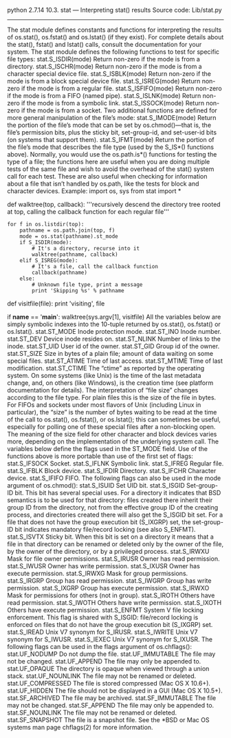 python 2.7.14
10.3. stat — Interpreting stat() results
Source code: Lib/stat.py
________________________________________
The stat module defines constants and functions for interpreting the results of os.stat(), os.fstat() and os.lstat() (if they exist). For complete details about the stat(), fstat() and lstat() calls, consult the documentation for your system.
The stat module defines the following functions to test for specific file types:
stat.S_ISDIR(mode) 
Return non-zero if the mode is from a directory.
stat.S_ISCHR(mode) 
Return non-zero if the mode is from a character special device file.
stat.S_ISBLK(mode) 
Return non-zero if the mode is from a block special device file.
stat.S_ISREG(mode) 
Return non-zero if the mode is from a regular file.
stat.S_ISFIFO(mode) 
Return non-zero if the mode is from a FIFO (named pipe).
stat.S_ISLNK(mode) 
Return non-zero if the mode is from a symbolic link.
stat.S_ISSOCK(mode) 
Return non-zero if the mode is from a socket.
Two additional functions are defined for more general manipulation of the file’s mode:
stat.S_IMODE(mode) 
Return the portion of the file’s mode that can be set by os.chmod()—that is, the file’s permission bits, plus the sticky bit, set-group-id, and set-user-id bits (on systems that support them).
stat.S_IFMT(mode) 
Return the portion of the file’s mode that describes the file type (used by the S_IS*() functions above).
Normally, you would use the os.path.is*() functions for testing the type of a file; the functions here are useful when you are doing multiple tests of the same file and wish to avoid the overhead of the stat() system call for each test. These are also useful when checking for information about a file that isn’t handled by os.path, like the tests for block and character devices.
Example:
import os, sys
from stat import *

def walktree(top, callback):
    '''recursively descend the directory tree rooted at top,
       calling the callback function for each regular file'''

    for f in os.listdir(top):
        pathname = os.path.join(top, f)
        mode = os.stat(pathname).st_mode
        if S_ISDIR(mode):
            # It's a directory, recurse into it
            walktree(pathname, callback)
        elif S_ISREG(mode):
            # It's a file, call the callback function
            callback(pathname)
        else:
            # Unknown file type, print a message
            print 'Skipping %s' % pathname

def visitfile(file):
    print 'visiting', file

if __name__ == '__main__':
    walktree(sys.argv[1], visitfile)
All the variables below are simply symbolic indexes into the 10-tuple returned by os.stat(), os.fstat() or os.lstat().
stat.ST_MODE 
Inode protection mode.
stat.ST_INO 
Inode number.
stat.ST_DEV 
Device inode resides on.
stat.ST_NLINK 
Number of links to the inode.
stat.ST_UID 
User id of the owner.
stat.ST_GID 
Group id of the owner.
stat.ST_SIZE 
Size in bytes of a plain file; amount of data waiting on some special files.
stat.ST_ATIME 
Time of last access.
stat.ST_MTIME 
Time of last modification.
stat.ST_CTIME 
The “ctime” as reported by the operating system. On some systems (like Unix) is the time of the last metadata change, and, on others (like Windows), is the creation time (see platform documentation for details).
The interpretation of “file size” changes according to the file type. For plain files this is the size of the file in bytes. For FIFOs and sockets under most flavors of Unix (including Linux in particular), the “size” is the number of bytes waiting to be read at the time of the call to os.stat(), os.fstat(), or os.lstat(); this can sometimes be useful, especially for polling one of these special files after a non-blocking open. The meaning of the size field for other character and block devices varies more, depending on the implementation of the underlying system call.
The variables below define the flags used in the ST_MODE field.
Use of the functions above is more portable than use of the first set of flags:
stat.S_IFSOCK 
Socket.
stat.S_IFLNK 
Symbolic link.
stat.S_IFREG 
Regular file.
stat.S_IFBLK 
Block device.
stat.S_IFDIR 
Directory.
stat.S_IFCHR 
Character device.
stat.S_IFIFO 
FIFO.
The following flags can also be used in the mode argument of os.chmod():
stat.S_ISUID 
Set UID bit.
stat.S_ISGID 
Set-group-ID bit. This bit has several special uses. For a directory it indicates that BSD semantics is to be used for that directory: files created there inherit their group ID from the directory, not from the effective group ID of the creating process, and directories created there will also get the S_ISGID bit set. For a file that does not have the group execution bit (S_IXGRP) set, the set-group-ID bit indicates mandatory file/record locking (see also S_ENFMT).
stat.S_ISVTX 
Sticky bit. When this bit is set on a directory it means that a file in that directory can be renamed or deleted only by the owner of the file, by the owner of the directory, or by a privileged process.
stat.S_IRWXU 
Mask for file owner permissions.
stat.S_IRUSR 
Owner has read permission.
stat.S_IWUSR 
Owner has write permission.
stat.S_IXUSR 
Owner has execute permission.
stat.S_IRWXG 
Mask for group permissions.
stat.S_IRGRP 
Group has read permission.
stat.S_IWGRP 
Group has write permission.
stat.S_IXGRP 
Group has execute permission.
stat.S_IRWXO 
Mask for permissions for others (not in group).
stat.S_IROTH 
Others have read permission.
stat.S_IWOTH 
Others have write permission.
stat.S_IXOTH 
Others have execute permission.
stat.S_ENFMT 
System V file locking enforcement. This flag is shared with S_ISGID: file/record locking is enforced on files that do not have the group execution bit (S_IXGRP) set.
stat.S_IREAD 
Unix V7 synonym for S_IRUSR.
stat.S_IWRITE 
Unix V7 synonym for S_IWUSR.
stat.S_IEXEC 
Unix V7 synonym for S_IXUSR.
The following flags can be used in the flags argument of os.chflags():
stat.UF_NODUMP 
Do not dump the file.
stat.UF_IMMUTABLE 
The file may not be changed.
stat.UF_APPEND 
The file may only be appended to.
stat.UF_OPAQUE 
The directory is opaque when viewed through a union stack.
stat.UF_NOUNLINK 
The file may not be renamed or deleted.
stat.UF_COMPRESSED 
The file is stored compressed (Mac OS X 10.6+).
stat.UF_HIDDEN 
The file should not be displayed in a GUI (Mac OS X 10.5+).
stat.SF_ARCHIVED 
The file may be archived.
stat.SF_IMMUTABLE 
The file may not be changed.
stat.SF_APPEND 
The file may only be appended to.
stat.SF_NOUNLINK 
The file may not be renamed or deleted.
stat.SF_SNAPSHOT 
The file is a snapshot file.
See the *BSD or Mac OS systems man page chflags(2) for more information.


